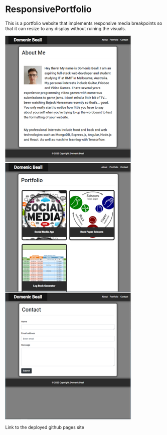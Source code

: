 # ResponsivePortfolio

This is a portfolio website that implements responsive media breakpoints so that it can resize to any display without ruining the visuals.

<img src="screenshots/Screenshot1.PNG" width="400">
<img src="screenshots/Screenshot2.PNG" width="400">
<img src="screenshots/Screenshot3.PNG" width="400">

Link to the deployed github pages site
